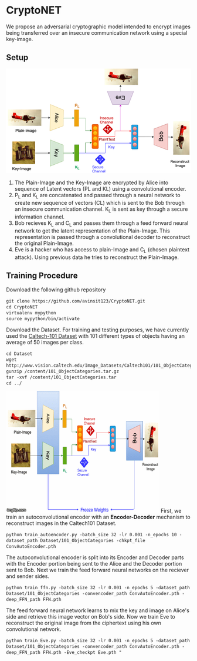# CryptoNET
We propose an adversarial cryptographic model intended to encrypt images being transferred over an insecure communication network using a special key-image. 

## Setup
![Alt text](Images/CryptoNET.png?raw=true "Schematic of Model")

<ol>
  <li> The Plain-Image and the Key-Image are encrypted by Alice into sequence of Latent vectors (PL and KL) using a convolutional encoder. </li>
  <li> P<sub>L</sub> and K<sub>L</sub> are concatenated and passed through a neural network to create new sequence of vectors (CL) which is sent to the Bob through an insecure communication channel. K<sub>L</sub> is sent as key through a secure information channel.</li>
  <li> Bob recieves K<sub>L</sub> and C<sub>L</sub> and passes them through a feed forward neural network to get the latent representation of the Plain-Image. This representation is passed through a convolutional decoder to reconstruct the original Plain-Image. </li>
  <li> Eve is a hacker who has access to plain-Image and C<sub>L</sub> (chosen plaintext attack). Using previous data he tries to reconstruct the Plain-Image.</li>
  </ol>

## Training Procedure 
Download the following github repository
```terminal
git clone https://github.com/avinsit123/CryptoNET.git
cd CryptoNET
virtualenv mypython
source mypython/bin/activate
```

Download the Dataset. For training and testing purposes, we have currently used the <a href="http://www.vision.caltech.edu/Image_Datasets/Caltech101/">Caltech-101 Dataset</a> with 101 different types of objects having an average of  50 images per class.

```terminal
cd Dataset
wget http://www.vision.caltech.edu/Image_Datasets/Caltech101/101_ObjectCategories.tar.gz
gunzip /content/101_ObjectCategories.tar.gz
tar -xvf /content/101_ObjectCategories.tar
cd ../
```
![Alt text](Images/3ean3l.gif?raw=true "Schematic of Model")
First, we train an autoconvolutional encoder with an <b>Encoder-Decoder</b> mechanism to reconstruct images in the Caltech101 Dataset. 

```terminal
python train_autoencoder.py -batch_size 32 -lr 0.001 -n_epochs 10 -dataset_path Dataset/101_ObjectCategories -chkpt_file ConvAutoEncoder.pth
```

The autoconvolutional encoder is split into its Encoder and Decoder parts with the Encoder portion being sent to the Alice and the Decoder portion sent to Bob. Next we train the feed forward neural networks on the reciever and sender sides.

```terminal
python train_ffn.py -batch_size 32 -lr 0.001 -n_epochs 5 -dataset_path Dataset/101_ObjectCategories -convencoder_path ConvAutoEncoder.pth -deep_FFN_path FFN.pth
```
The feed forward neural network learns to mix the key and image on Alice's side  and retrieve this image vector on Bob's side. Now we train Eve to reconstruct the original image from the ciphertext using his own convolutional network.

```terminal
python train_Eve.py -batch_size 32 -lr 0.001 -n_epochs 5 -dataset_path Dataset/101_ObjectCategories -convencoder_path ConvAutoEncoder.pth -deep_FFN_path FFN.pth -Eve_checkpt Eve.pth "


```


